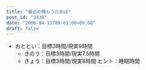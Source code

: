 ```yaml
---
title: "最近の俺もうだめぽ"
post_id: "3438"
date: "2006-04-11T09:01:00+09:00"
draft: false
---
```



* おととい：目標3時間/現実9時間
  * きのう：目標3時間/現実7.5時間
  * きょう：目標3時間/現実8時間
ヒント：睡眠時間
